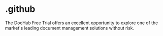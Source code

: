 # .github
The DocHub Free Trial offers an excellent opportunity to explore one of the market's leading document management solutions without risk.
